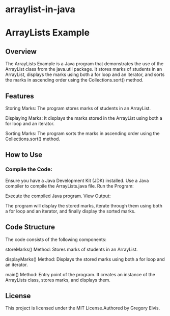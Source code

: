 # arraylist-in-java
# ArrayLists Example
## Overview
The ArrayLists Example is a Java program that demonstrates the use of the ArrayList class from the java.util package. It stores marks of students in an ArrayList, displays the marks using both a for loop and an iterator, and sorts the marks in ascending order using the Collections.sort() method.

## Features
Storing Marks: The program stores marks of students in an ArrayList.

Displaying Marks: It displays the marks stored in the ArrayList using both a for loop and an iterator.

Sorting Marks: The program sorts the marks in ascending order using the Collections.sort() method.

## How to Use
### Compile the Code:

Ensure you have a Java Development Kit (JDK) installed.
Use a Java compiler to compile the ArrayLists.java file.
Run the Program:

Execute the compiled Java program.
View Output:

The program will display the stored marks, iterate through them using both a for loop and an iterator, and finally display the sorted marks.
## Code Structure
The code consists of the following components:

storeMarks() Method: Stores marks of students in an ArrayList.

displayMarks() Method: Displays the stored marks using both a for loop and an iterator.

main() Method: Entry point of the program. It creates an instance of the ArrayLists class, stores marks, and displays them.

## License
This project is licensed under the MIT License.Authored by Gregory Elvis.